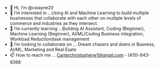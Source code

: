 - 👋 Hi, I’m @cwayne20
- 👀 I’m interested in ...Using AI and Machine Learning to build multiple businesses that collaborate with each other on multiple levels of commerce and industries as they intersect.
- 🌱 I’m currently learning ...Building AI Assistant, Coding (Beginner), Machine Learning (Beginner), AI/ML/Coding Business integration, Workload Reduction(task management  
- 💞️ I’m looking to collaborate on ... Dream chasers and doers in Busness, AI/ML, Marketing and Real Esate 
- 📫 How to reach me ... Carterchristopherw1@gmail.com - (415)-843-8398

<!---
cwayne20/cwayne20 is a ✨ special ✨ repository because its `README.md` (this file) appears on your GitHub profile.
You can click the Preview link to take a look at your changes.
--->
